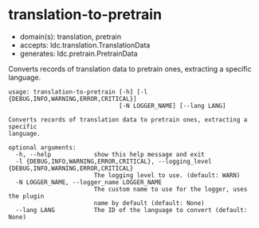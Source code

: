 # translation-to-pretrain

* domain(s): translation, pretrain
* accepts: ldc.translation.TranslationData
* generates: ldc.pretrain.PretrainData

Converts records of translation data to pretrain ones, extracting a specific language.

```
usage: translation-to-pretrain [-h] [-l {DEBUG,INFO,WARNING,ERROR,CRITICAL}]
                               [-N LOGGER_NAME] [--lang LANG]

Converts records of translation data to pretrain ones, extracting a specific
language.

optional arguments:
  -h, --help            show this help message and exit
  -l {DEBUG,INFO,WARNING,ERROR,CRITICAL}, --logging_level {DEBUG,INFO,WARNING,ERROR,CRITICAL}
                        The logging level to use. (default: WARN)
  -N LOGGER_NAME, --logger_name LOGGER_NAME
                        The custom name to use for the logger, uses the plugin
                        name by default (default: None)
  --lang LANG           The ID of the language to convert (default: None)
```
